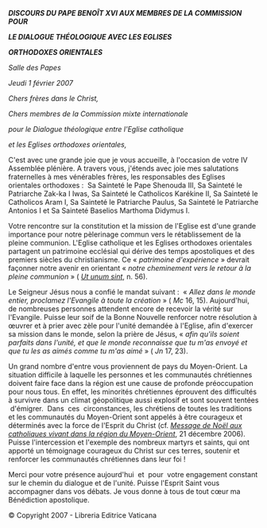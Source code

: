 ***DISCOURS DU PAPE BENOÎT XVI* *AUX MEMBRES DE LA COMMISSION POUR***

***LE DIALOGUE THÉOLOGIQUE AVEC LES EGLISES***

***ORTHODOXES ORIENTALES***

*Salle des Papes*

*Jeudi 1 février 2007*

*Chers frères dans le Christ,*

*Chers membres de la Commission mixte internationale*

*pour le Dialogue théologique entre l'Eglise catholique*

*et les Eglises orthodoxes orientales,*

C'est avec une grande joie que je vous accueille, à l'occasion de votre IV Assemblée plénière. A travers vous, j'étends avec joie mes salutations fraternelles à mes vénérables frères, les responsables des Eglises orientales orthodoxes :  Sa Sainteté le Pape Shenouda III, Sa Sainteté le Patriarche Zak-ka I Iwas, Sa Sainteté le Catholicos Karékine II, Sa Sainteté le Catholicos Aram I, Sa Sainteté le Patriarche Paulus, Sa Sainteté le Patriarche Antonios I et Sa Sainteté Baselios Marthoma Didymus I.

Votre rencontre sur la constitution et la mission de l'Eglise est d'une grande importance pour notre pèlerinage commun vers le rétablissement de la pleine communion. L'Eglise catholique et les Eglises orthodoxes orientales partagent un patrimoine ecclésial qui dérive des temps apostoliques et des premiers siècles du christianisme. Ce « *patrimoine d'expérience* » devrait façonner notre avenir en orientant « *notre cheminement vers le retour à la pleine communion* » ( *[Ut unum sint](http://www.vatican.va/edocs/FRA0080/_INDEX.HTM)*, n. 56).

Le Seigneur Jésus nous a confié le mandat suivant :  « *Allez dans le monde entier, proclamez l'Evangile à toute la création* » ( *Mc* 16, 15). Aujourd'hui, de nombreuses personnes attendent encore de recevoir la vérité sur l'Evangile. Puisse leur soif de la Bonne Nouvelle renforcer notre résolution à œuvrer et à prier avec zèle pour l'unité demandée à l'Eglise, afin d'exercer sa mission dans le monde, selon la prière de Jésus, « *afin qu'ils soient parfaits dans l'unité, et que le monde reconnaisse que tu m'as envoyé et que tu les as aimés comme tu m'as aimé* » ( *Jn* 17, 23).

Un grand nombre d'entre vous proviennent de pays du Moyen-Orient. La situation difficile à laquelle les personnes et les communautés chrétiennes doivent faire face dans la région est une cause de profonde préoccupation pour nous tous. En effet, les minorités chrétiennes éprouvent des difficultés à survivre dans un climat géopolitique aussi explosif et sont souvent tentées  d'émigrer.  Dans  ces  circonstances, les chrétiens de toutes les traditions et les communautés du Moyen-Orient sont appelés à être courageux et déterminés avec la force de l'Esprit du Christ (cf. *[Message de Noël aux catholiques vivant dans la région du Moyen-Orient](/content/benedict-xvi/fr/messages/pont-messages/2006/documents/hf_ben-xvi_mes_20061221_medio-oriente.html)*, 21 décembre 2006). Puisse l'intercession et l'exemple des nombreux martyrs et saints, qui ont apporté un témoignage courageux du Christ sur ces terres, soutenir et renforcer les communautés chrétiennes dans leur foi !

Merci pour votre présence aujourd'hui  et  pour  votre engagement constant sur le chemin du dialogue et de l'unité. Puisse l'Esprit Saint vous accompagner dans vos débats. Je vous donne à tous de tout cœur ma Bénédiction apostolique.

© Copyright 2007 - Libreria Editrice Vaticana
